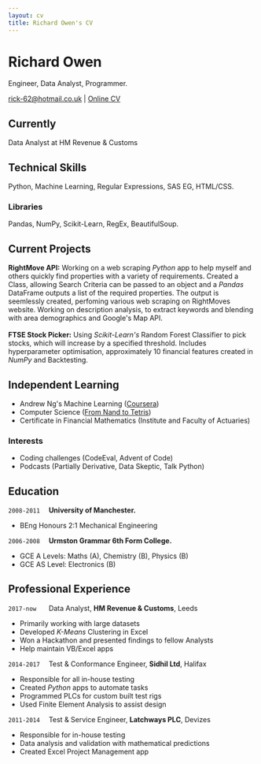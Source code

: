 ```yaml
---
layout: cv
title: Richard Owen's CV
---
```

# Richard Owen
Engineer, Data Analyst, Programmer.

<div id="webaddress">
<a href="mailto:rick-62@hotmail.co.uk">rick-62@hotmail.co.uk</a>
  | <a href="https://rick-62.github.io/markdown-cv/">Online CV</a>
</div>


## Currently

Data Analyst at HM Revenue & Customs

## Technical Skills

Python, Machine Learning, Regular Expressions, SAS EG, HTML/CSS.

### Libraries

Pandas, NumPy, Scikit-Learn, RegEx, BeautifulSoup.

## Current Projects

**RightMove API:** Working on a web scraping *Python* app to help myself and others quickly find properties with a variety of requirements. Created a Class, allowing Search Criteria can be passed to an object and a *Pandas* DataFrame outputs a list of the required properties. The output is seemlessly created, perfoming various web scraping on RightMoves website. Working on description analysis, to extract keywords and blending with area demographics and Google's Map API.
<br><br>
**FTSE Stock Picker:** 
Using *Scikit-Learn's* Random Forest Classifier to pick stocks, which will increase by a specified threshold. Includes hyperparameter optimisation, approximately 10 financial features created in *NumPy* and Backtesting. 

## Independent Learning

* Andrew Ng's Machine Learning ([Coursera](https://www.coursera.org/learn/machine-learning))
* Computer Science ([From Nand to Tetris](http://nand2tetris.org/))
* Certificate in Financial Mathematics (Institute and Faculty of Actuaries)

### Interests
* Coding challenges (CodeEval, Advent of Code)
* Podcasts (Partially Derivative, Data Skeptic, Talk Python)

## Education

`2008-2011`&emsp;
 __University of Manchester.__

- BEng Honours 2:1 Mechanical Engineering

`2006-2008`&emsp;
__Urmston Grammar 6th Form College.__
- GCE A Levels: Maths (A), Chemistry (B), Physics (B)
- GCE AS Level: Electronics (B)

## Professional Experience

`2017-now `&emsp;
Data Analyst, __HM Revenue & Customs__, Leeds
* Primarily working with large datasets
* Developed *K-Means* Clustering in Excel
* Won a Hackathon and presented findings to fellow Analysts
* Help maintain VB/Excel apps

`2014-2017`&emsp;
Test & Conformance Engineer, __Sidhil Ltd__, Halifax
* Responsible for all in-house testing
* Created *Python* apps to automate tasks
* Programmed PLCs for custom built test rigs
* Used Finite Element Analysis to assist design

`2011-2014`&emsp;
Test & Service Engineer, __Latchways PLC__, Devizes
* Responsible for in-house testing
* Data analysis and validation with mathematical predictions
* Created Excel Project Management app

<!-- ### Footer

Last updated: Jan 2018 -->


